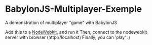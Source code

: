 # BabylonJS-Multiplayer-Exemple
A demonstration of multiplayer "game" with BabylonJS

Add this to a [NodeWebkit](http://nwjs.io/), and run it
Then, connect to the nodewebkit server with browser (http://localhost)
Finally, you can 'play' :)
